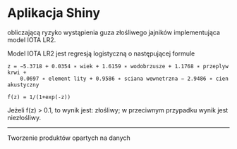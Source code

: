 # Aplikacja Shiny
obliczającą ryzyko wystąpienia guza złośliwego jajników implementująca model IOTA LR2.


Model IOTA LR2 jest regresją logistyczną o następującej formule
```
z = −5.3718 + 0.0354 ∗ wiek + 1.6159 ∗ wodobrzusze + 1.1768 ∗ przeplyw krwi +
	0.0697 ∗ element lity + 0.9586 ∗ sciana wewnetrzna − 2.9486 ∗ cien akustyczny
```
```
f(z) = 1/(1+exp(-z))
```
Jeżeli  f(z) > 0.1, to wynik jest: złośliwy; w przeciwnym przypadku wynik jest niezłośliwy.

******
Tworzenie produktów opartych na danych